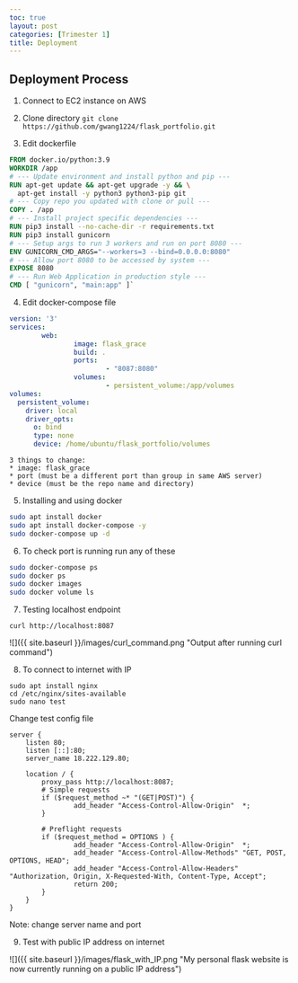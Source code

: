 ```yaml
---
toc: true
layout: post
categories: [Trimester 1]
title: Deployment
---
```


## Deployment Process
1. Connect to EC2 instance on AWS

2. Clone directory
`git clone https://github.com/gwang1224/flask_portfolio.git`

3. Edit dockerfile
```dockerfile
FROM docker.io/python:3.9
WORKDIR /app
# --- Update environment and install python and pip ---
RUN apt-get update && apt-get upgrade -y && \
  apt-get install -y python3 python3-pip git
# --- Copy repo you updated with clone or pull ---
COPY . /app
# --- Install project specific dependencies ---
RUN pip3 install --no-cache-dir -r requirements.txt
RUN pip3 install gunicorn
# --- Setup args to run 3 workers and run on port 8080 ---
ENV GUNICORN_CMD_ARGS="--workers=3 --bind=0.0.0.0:8080"
# --- Allow port 8080 to be accessed by system ---
EXPOSE 8080
# --- Run Web Application in production style ---
CMD [ "gunicorn", "main:app" ]`
```

4. Edit docker-compose file
```yml
version: '3'
services:
        web:
                image: flask_grace
                build: .
                ports:
                        - "8087:8080"
                volumes:
                        - persistent_volume:/app/volumes
volumes:
  persistent_volume:
    driver: local
    driver_opts:
      o: bind
      type: none
      device: /home/ubuntu/flask_portfolio/volumes
```
    3 things to change:
    * image: flask_grace
    * port (must be a different port than group in same AWS server)
    * device (must be the repo name and directory)

5. Installing and using docker
```bash
sudo apt install docker
sudo apt install docker-compose -y
sudo docker-compose up -d
```

6. To check port is running run any of these
```bash
sudo docker-compose ps
sudo docker ps
sudo docker images
sudo docker volume ls
```

7. Testing localhost endpoint
```
curl http://localhost:8087
```

![]({{ site.baseurl }}/images/curl_command.png "Output after running curl command")

8. To connect to internet with IP
```
sudo apt install nginx
cd /etc/nginx/sites-available
sudo nano test
```
Change test config file
```
server {
    listen 80;
    listen [::]:80;
    server_name 18.222.129.80;

    location / {
        proxy_pass http://localhost:8087;
        # Simple requests
        if ($request_method ~* "(GET|POST)") {
                add_header "Access-Control-Allow-Origin"  *;
        }

        # Preflight requests
        if ($request_method = OPTIONS ) {
                add_header "Access-Control-Allow-Origin"  *;
                add_header "Access-Control-Allow-Methods" "GET, POST, OPTIONS, HEAD";
                add_header "Access-Control-Allow-Headers" "Authorization, Origin, X-Requested-With, Content-Type, Accept";
                return 200;
        }
    }
}
```
Note: change server name and port

9. Test with public IP address on internet

![]({{ site.baseurl }}/images/flask_with_IP.png "My personal flask website is now currently running on a public IP address")


